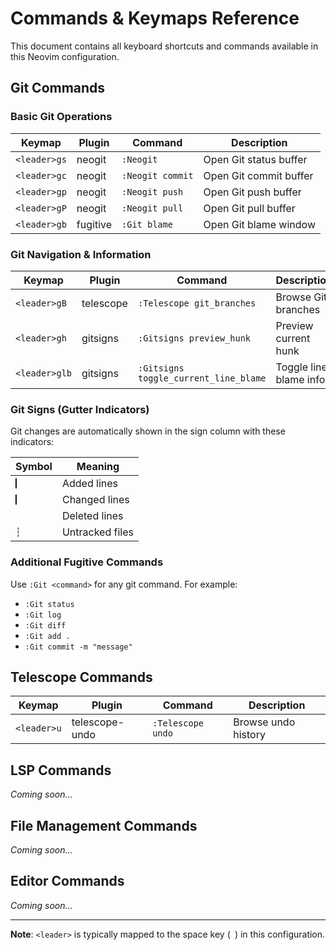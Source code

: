 # Commands & Keymaps Reference

This document contains all keyboard shortcuts and commands available in this Neovim configuration.

## Git Commands

### Basic Git Operations

| Keymap | Plugin | Command | Description |
|--------|--------|---------|-------------|
| `<leader>gs` | neogit | `:Neogit` | Open Git status buffer |
| `<leader>gc` | neogit | `:Neogit commit` | Open Git commit buffer |
| `<leader>gp` | neogit | `:Neogit push` | Open Git push buffer |
| `<leader>gP` | neogit | `:Neogit pull` | Open Git pull buffer |
| `<leader>gb` | fugitive | `:Git blame` | Open Git blame window |

### Git Navigation & Information

| Keymap | Plugin | Command | Description |
|--------|--------|---------|-------------|
| `<leader>gB` | telescope | `:Telescope git_branches` | Browse Git branches |
| `<leader>gh` | gitsigns | `:Gitsigns preview_hunk` | Preview current hunk |
| `<leader>glb` | gitsigns | `:Gitsigns toggle_current_line_blame` | Toggle line blame info |

### Git Signs (Gutter Indicators)

Git changes are automatically shown in the sign column with these indicators:

| Symbol | Meaning |
|--------|---------|
| `▎` | Added lines |
| `▎` | Changed lines |
| ` ` | Deleted lines |
| `┆` | Untracked files |

### Additional Fugitive Commands

Use `:Git <command>` for any git command. For example:
- `:Git status`
- `:Git log`
- `:Git diff`
- `:Git add .`
- `:Git commit -m "message"`

## Telescope Commands

| Keymap | Plugin | Command | Description |
|--------|--------|---------|-------------|
| `<leader>u` | telescope-undo | `:Telescope undo` | Browse undo history |

## LSP Commands

*Coming soon...*

## File Management Commands

*Coming soon...*

## Editor Commands

*Coming soon...*

---

**Note**: `<leader>` is typically mapped to the space key (` `) in this configuration.